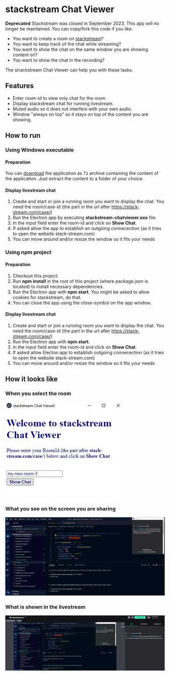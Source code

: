 # stackstream Chat Viewer

**Deprecated** Stackstream was closed in September 2023. This app will no longer be maintained. You can copy/fork this code if you like.

* You want to create a room on [stackstream](https://stack-stream.com/)?
* You want to keep track of the chat while streaming?
* You want to show the chat on the same window you are showing content on?
* You want to show the chat in the recording?

The strackstream Chat Viewer can help you with these tasks.

## Features
* Enter room-id to view only chat for the room.
* Display stackstream chat for running livestream.
* Muted audio so it does not interfere with your own audio.
* Window "always on top" so it stays on top of the content you are showing. 

## How to run

### Using Windows executable

#### Preparation

You can [download](https://github.com/sgohlke/stackstream-chatviewer/releases) the application as 7z archive containing the content of the application. Just extract the content to a folder of your choice.

#### Display livestream chat
1. Create and start or join a running room you want to display the chat. You need the room/case-id (the part in the url after https://stack-stream.com/case/)
2. Run the Electron app by executing **stackstream-chatviewer.exe** file.
3. In the input field enter the room-id and click on **Show Chat**.
4. If asked allow the app to establish an outgoing connecection (as it tries to open the website stack-stream.com)
5. You can move around and/or resize the window so it fits your needs

### Using npm project

#### Preparation
1. Checkout this project.
2. Run **npm install** in the root of this project (where package.json is located) to install necessary dependencies.
3. Run the Electron app with **npm start**. You might be asked to allow cookies for stackstream, do that.
4. You can close the app using the close-symbol on the app window.

#### Display livestream chat
1. Create and start or join a running room you want to display the chat. You need the room/case-id (the part in the url after https://stack-stream.com/case/)
2. Run the Electron app with **npm start**.
3. In the input field enter the room-id and click on **Show Chat**.
4. If asked allow Electon app to establish outgoing connecection (as it tries to open the website stack-stream.com)
5. You can move around and/or resize the window so it fits your needs

## How it looks like

### When you select the room
![](roomSelection.jpg)

### What you see on the screen you are sharing
![](contentOnDesktop.jpg)

### What is shown in the livestream
![](contentInLiveStream.jpg)
